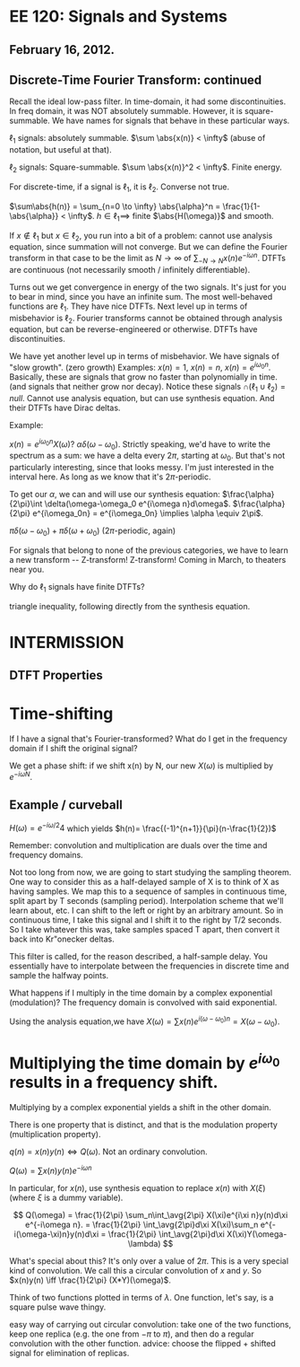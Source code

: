 EE 120: Signals and Systems
===========================
February 16, 2012.
-----------------

Discrete-Time Fourier Transform: continued
------------------------------------------

Recall the ideal low-pass filter. In time-domain, it had some
discontinuities. In freq domain, it was NOT absolutely summable. However,
it is square-summable. We have names for signals that behave in these
particular ways.

$\ell_1$ signals: absolutely summable. $\sum \abs{x(n)} < \infty$ (abuse of
notation, but useful at that).

$\ell_2$ signals: Square-summable. $\sum \abs{x(n)}^2 < \infty$. Finite
energy.

For discrete-time, if a signal is $\ell_1$, it is $\ell_2$. Converse not
true.

$\sum\abs{h(n)} = \sum_{n=0 \to \infty} \abs{\alpha}^n =
\frac{1}{1-\abs{\alpha}} < \infty$. $h \in \ell_1 \implies$ finite
$\abs{H(\omega)}$ and smooth.

If $x \notin \ell_1$ but $x \in \ell_2$, you run into a bit of a problem:
cannot use analysis equation, since summation will not converge. But we can
define the Fourier transform in that case to be the limit as $N \to \infty$
of $\sum_{-N \to N} x(n)e^{-i\omega n}$. DTFTs are continuous (not
necessarily smooth / infinitely differentiable).

Turns out we get convergence in energy of the two signals. It's just for
you to bear in mind, since you have an infinite sum. The most well-behaved
functions are $\ell_1$. They have nice DTFTs. Next level up in terms of
misbehavior is $\ell_2$. Fourier transforms cannot be obtained through
analysis equation, but can be reverse-engineered or otherwise. DTFTs have
discontinuities.

We have yet another level up in terms of misbehavior. We have signals of
"slow growth". (zero growth) Examples: $x(n) = 1$, $x(n) = n$, $x(n) =
e^{i\omega_0 n}$. Basically, these are signals that grow no faster than
polynomially in time. (and signals that neither grow nor decay). Notice
these signals $\cap (\ell_1 \cup \ell_2) = null$. Cannot use analysis
equation, but can use synthesis equation. And their DTFTs have Dirac
deltas.

Example:

$x(n) = e^{i\omega_0n} X(\omega)$? $\alpha\delta(\omega-\omega_0$). Strictly
speaking, we'd have to write the spectrum as a sum: we have a delta every
$2\pi$, starting at $\omega_0$. But that's not particularly interesting,
since that looks messy. I'm just interested in the interval here. As long
as we know that it's $2\pi$-periodic.

To get our $\alpha$, we can and will use our synthesis equation:
$\frac{\alpha}{2\pi}\int \delta(\omega-\omega_0 e^{i\omega
n}d\omega$. $\frac{\alpha}{2\pi} e^{i\omega_0n} = e^{i\omega_0n} \implies
\alpha \equiv 2\pi$.

$\pi\delta(\omega-\omega_0) + \pi\delta(\omega+\omega_0)$ ($2\pi$-periodic,
again)

For signals that belong to none of the previous categories, we have to
learn a new transform -- Z-transform! Z-transform! Coming in March, to
theaters near you.

Why do $\ell_1$ signals have finite DTFTs?

triangle inequality, following directly from the synthesis equation.

INTERMISSION
============
DTFT Properties
---------------
# Time-shifting

If I have a signal that's Fourier-transformed? What do I get in the
frequency domain if I shift the original signal?

We get a phase shift: if we shift x(n) by N, our new $X(\omega)$ is
multiplied by $e^{-i\omega N}$.

## Example / curveball

$H(\omega) = e^{-i\omega/2}4$
which yields $h(n)= \frac{(-1)^{n+1}}{\pi}(n-\frac{1}{2})$

Remember: convolution and multiplication are duals over the time and
frequency domains.

Not too long from now, we are going to start studying the sampling
theorem. One way to consider this as a half-delayed sample of X is to think
of X as having samples. We map this to a sequence of samples in continuous
time, split apart by T seconds (sampling period). Interpolation scheme that
we'll learn about, etc. I can shift to the left or right by an arbitrary
amount. So in continuous time, I take this signal and I shift it to the
right by T/2 seconds. So I take whatever this was, take samples spaced T
apart, then convert it back into Kr\"onecker deltas.

This filter is called, for the reason described, a half-sample delay. You
essentially have to interpolate between the frequencies in discrete time
and sample the halfway points.

What happens if I multiply in the time domain by a complex exponential
(modulation)? The frequency domain is convolved with said exponential.

Using the analysis equation,we have $X(\omega) = \sum x(n) e^{i (\omega -
\omega_0) n} = X(\omega-\omega_0)$.

# Multiplying the time domain by $e^{i\omega_0}$ results in a frequency shift.

Multiplying by a complex exponential yields a shift in the other domain.

There is one property that is distinct, and that is the modulation
property (multiplication property).

$q(n) = x(n)y(n) \iff Q(\omega)$. Not an ordinary convolution.

$Q(\omega) = \sum x(n)y(n)e^{-i\omega n}$

In particular, for $x(n)$, use synthesis equation to replace $x(n)$ with
$X(\xi)$ (where $\xi$ is a dummy variable).

$$
Q(\omega) = \frac{1}{2\pi} \sum_n\int_\avg{2\pi}
X(\xi)e^{i\xi n}y(n)d\xi e^{-i\omega n}.
= \frac{1}{2\pi} \int_\avg{2\pi}d\xi X(\xi)\sum_n e^{-i(\omega-\xi)n}y(n)d\xi
= \frac{1}{2\pi} \int_\avg{2\pi}d\xi X(\xi)Y(\omega-\lambda)
$$

What's special about this? It's only over a value of $2\pi$. This is a very
special kind of convolution. We call this a circular convolution of $x$ and
$y$. So $x(n)y(n) \iff \frac{1}{2\pi} (X*Y)(\omega)$.

Think of two functions plotted in terms of $\lambda$. One function, let's
say, is a square pulse wave thingy.

easy way of carrying out circular convolution: take one of the two
functions, keep one replica (e.g. the one from $-\pi$ to $\pi$), and then
do a regular convolution with the other function. advice: choose the
flipped + shifted signal for elimination of replicas.
